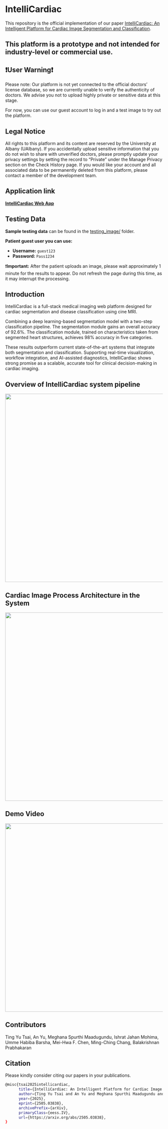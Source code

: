 # IntelliCardiac
This repository is the official implementation of our paper [IntelliCardiac: An Intelligent Platform for Cardiac Image Segmentation and Classification](https://arxiv.org/abs/2505.03838).
## This platform is a prototype and not intended for industry-level or commercial use.

## ❗️User Warning❗️
Please note: Our platform is not yet connected to the official doctors’ license database, so we are currently unable to verify the authenticity of doctors. We advise you not to upload highly private or sensitive data at this stage. 

For now, you can use our guest account to log in and a test image to try out the platform.

## Legal Notice
All rights to this platform and its content are reserved by the University at Albany (UAlbany). If you accidentally upload sensitive information that you do not wish to share with unverified doctors, please promptly update your privacy settings by setting the record to “Private” under the Manage Privacy section on the Check History page. If you would like your account and all associated data to be permanently deleted from this platform, please contact a member of the development team.

## Application link
**[IntelliCardiac Web App](https://intellicardiac.ualbany.org/)**

## Testing Data
**Sample testing data** can be found in the [testing_image/](testing_image/) folder.

**Patient guest user you can use:**  
- **Username:** `guest123`  
- **Password:** `Pass1234`

❗️**Important:** After the patient uploads an image, please wait approximately 1 minute for the results to appear. Do not refresh the page during this time, as it may interrupt the processing.

## Introduction
IntelliCardiac is a full-stack medical imaging web platform designed for cardiac segmentation and disease classification using cine MRI.

Combining a deep learning-based segmentation model with a two-step classification pipeline. The segmentation module gains an overall accuracy of 92.6%. The classification module, trained on characteristics taken from segmented heart structures, achieves 98% accuracy in five categories.

These results outperform current state-of-the-art systems that integrate both segmentation and classification. Supporting real-time visualization, workflow integration, and AI-assisted diagnostics, IntelliCardiac shows strong promise as a scalable, accurate tool for clinical decision-making in cardiac imaging.


## Overview of IntelliCardiac system pipeline
<img src="https://github.com/user-attachments/assets/5329a135-397b-40e9-bb37-030c949b3d5d" width="600"/>

## Cardiac Image Process Architecture in the System
<img src="https://github.com/user-attachments/assets/2ed1246a-43b4-426a-8ee1-a8e42bf09200" width="600"/>

## Demo Video
<a href="https://www.youtube.com/watch?v=pIJTYQt0mTI&list=PLSQub-M9Idos0JTEIylqGn5x_ROq3BQcF" target="_blank">
  <img src="https://github.com/user-attachments/assets/da6ff659-6f2e-49ca-b586-1355a47608ec" width="600">
</a>

## Contributors
Ting Yu Tsai, An Yu, Meghana Spurthi  Maadugundu, Ishrat Jahan Mohima, Umme Habiba Barsha, Mei-Hwa F. Chen, Ming-Ching Chang, Balakrishnan Prabhakaran

## Citation
Please kindly consider citing our papers in your publications. 
```bash
@misc{tsai2025intellicardiac,
      title={IntelliCardiac: An Intelligent Platform for Cardiac Image Segmentation and Classification}, 
      author={Ting Yu Tsai and An Yu and Meghana Spurthi Maadugundu and Ishrat Jahan Mohima and Umme Habiba Barsha and Mei-Hwa F. Chen and Balakrishnan Prabhakaran and Ming-Ching Chang},
      year={2025},
      eprint={2505.03838},
      archivePrefix={arXiv},
      primaryClass={eess.IV},
      url={https://arxiv.org/abs/2505.03838}, 
}
```

